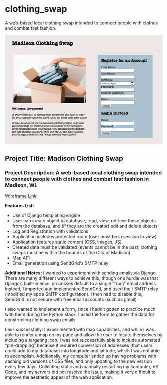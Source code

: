 # clothing_swap
A web-based local clothing swap intended to connect people with clothes and combat fast fashion.

![alt text](https://github.com/EmilyMabie/clothing_swap/blob/main/Screen%20Shot%202021-08-25%20at%201.13.27%20PM.png)

## **Project Title:** Madison Clothing Swap
### **Project Description:** A web-based local clothing swap intended to connect people with clothes and combat fast fashion in Madison, Wi.
[Wireframe Link](https://balsamiq.cloud/spvylua/p9ev1ek)

**Features List:**
*  Use of Django templating engine
*  User can create object to database, read, view, retrieve these objects from the database, and (if they are the creator) edit and delete objects
*  Log and Registration with validations
*  Application includes protected route (user must be in session to view)
*  Application features static content (CSS, images, JS)
*  Created data must be validated (events cannot be in the past, clothing swaps must be within the bounds of the City of Madison)
*  Map API
*  Email generation using SendGrid's SMTP relay
 
**Additional Notes:**
I wanted to experiment with sending emails via Django. There are many different ways to achieve this, though one hurdle was that Django’s built-in email processes default to a single “from” email address. Instead, I imported and implemented SendGrid, and used their SMTP relay (modified my app’s SMTP configuration). 
I then had to disable this, SendGrid is not secure with free email accounts (such as gmail)

I also wanted to implement a form, since I hadn’t gotten to practice much with them during the Python stack. I used the form to gather the data for constructing clothing swap emails

Less successfully: I experimented with map capabilities, and while I was able to render a map on my page and allow the user to locate themselves by including a targeting icon, I was not successfully able to include automated “pin-dropping” because it required conversion of addresses (that users could add to my database) into longitude and latitude, which I was not able to accomplish.
Additionally, my computer ended up having problems with caching old versions of CSS files, and only updating to the new version every few days. Collecting static and manually restarting my computer, VS Code, and my servers did not resolve the issue, making it very difficult to improve the aesthetic appeal of the web application.
